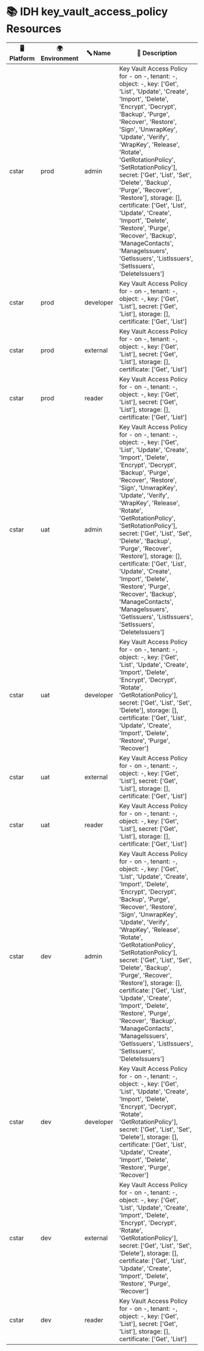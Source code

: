 # 📚 IDH key_vault_access_policy Resources

| 🖥️ Platform | 🌍 Environment | 🔤 Name | 📝 Description |
|-------------|---------------|---------|----------------|
| cstar | prod |  admin | Key Vault Access Policy for - on -, tenant: -, object: -, key: ['Get', 'List', 'Update', 'Create', 'Import', 'Delete', 'Encrypt', 'Decrypt', 'Backup', 'Purge', 'Recover', 'Restore', 'Sign', 'UnwrapKey', 'Update', 'Verify', 'WrapKey', 'Release', 'Rotate', 'GetRotationPolicy', 'SetRotationPolicy'], secret: ['Get', 'List', 'Set', 'Delete', 'Backup', 'Purge', 'Recover', 'Restore'], storage: [], certificate: ['Get', 'List', 'Update', 'Create', 'Import', 'Delete', 'Restore', 'Purge', 'Recover', 'Backup', 'ManageContacts', 'ManageIssuers', 'GetIssuers', 'ListIssuers', 'SetIssuers', 'DeleteIssuers'] |
| cstar | prod |  developer | Key Vault Access Policy for - on -, tenant: -, object: -, key: ['Get', 'List'], secret: ['Get', 'List'], storage: [], certificate: ['Get', 'List'] |
| cstar | prod |  external | Key Vault Access Policy for - on -, tenant: -, object: -, key: ['Get', 'List'], secret: ['Get', 'List'], storage: [], certificate: ['Get', 'List'] |
| cstar | prod |  reader | Key Vault Access Policy for - on -, tenant: -, object: -, key: ['Get', 'List'], secret: ['Get', 'List'], storage: [], certificate: ['Get', 'List'] |
| cstar | uat |  admin | Key Vault Access Policy for - on -, tenant: -, object: -, key: ['Get', 'List', 'Update', 'Create', 'Import', 'Delete', 'Encrypt', 'Decrypt', 'Backup', 'Purge', 'Recover', 'Restore', 'Sign', 'UnwrapKey', 'Update', 'Verify', 'WrapKey', 'Release', 'Rotate', 'GetRotationPolicy', 'SetRotationPolicy'], secret: ['Get', 'List', 'Set', 'Delete', 'Backup', 'Purge', 'Recover', 'Restore'], storage: [], certificate: ['Get', 'List', 'Update', 'Create', 'Import', 'Delete', 'Restore', 'Purge', 'Recover', 'Backup', 'ManageContacts', 'ManageIssuers', 'GetIssuers', 'ListIssuers', 'SetIssuers', 'DeleteIssuers'] |
| cstar | uat |  developer | Key Vault Access Policy for - on -, tenant: -, object: -, key: ['Get', 'List', 'Update', 'Create', 'Import', 'Delete', 'Encrypt', 'Decrypt', 'Rotate', 'GetRotationPolicy'], secret: ['Get', 'List', 'Set', 'Delete'], storage: [], certificate: ['Get', 'List', 'Update', 'Create', 'Import', 'Delete', 'Restore', 'Purge', 'Recover'] |
| cstar | uat |  external | Key Vault Access Policy for - on -, tenant: -, object: -, key: ['Get', 'List'], secret: ['Get', 'List'], storage: [], certificate: ['Get', 'List'] |
| cstar | uat |  reader | Key Vault Access Policy for - on -, tenant: -, object: -, key: ['Get', 'List'], secret: ['Get', 'List'], storage: [], certificate: ['Get', 'List'] |
| cstar | dev |  admin | Key Vault Access Policy for - on -, tenant: -, object: -, key: ['Get', 'List', 'Update', 'Create', 'Import', 'Delete', 'Encrypt', 'Decrypt', 'Backup', 'Purge', 'Recover', 'Restore', 'Sign', 'UnwrapKey', 'Update', 'Verify', 'WrapKey', 'Release', 'Rotate', 'GetRotationPolicy', 'SetRotationPolicy'], secret: ['Get', 'List', 'Set', 'Delete', 'Backup', 'Purge', 'Recover', 'Restore'], storage: [], certificate: ['Get', 'List', 'Update', 'Create', 'Import', 'Delete', 'Restore', 'Purge', 'Recover', 'Backup', 'ManageContacts', 'ManageIssuers', 'GetIssuers', 'ListIssuers', 'SetIssuers', 'DeleteIssuers'] |
| cstar | dev |  developer | Key Vault Access Policy for - on -, tenant: -, object: -, key: ['Get', 'List', 'Update', 'Create', 'Import', 'Delete', 'Encrypt', 'Decrypt', 'Rotate', 'GetRotationPolicy'], secret: ['Get', 'List', 'Set', 'Delete'], storage: [], certificate: ['Get', 'List', 'Update', 'Create', 'Import', 'Delete', 'Restore', 'Purge', 'Recover'] |
| cstar | dev |  external | Key Vault Access Policy for - on -, tenant: -, object: -, key: ['Get', 'List', 'Update', 'Create', 'Import', 'Delete', 'Encrypt', 'Decrypt', 'Rotate', 'GetRotationPolicy'], secret: ['Get', 'List', 'Set', 'Delete'], storage: [], certificate: ['Get', 'List', 'Update', 'Create', 'Import', 'Delete', 'Restore', 'Purge', 'Recover'] |
| cstar | dev |  reader | Key Vault Access Policy for - on -, tenant: -, object: -, key: ['Get', 'List'], secret: ['Get', 'List'], storage: [], certificate: ['Get', 'List'] |
